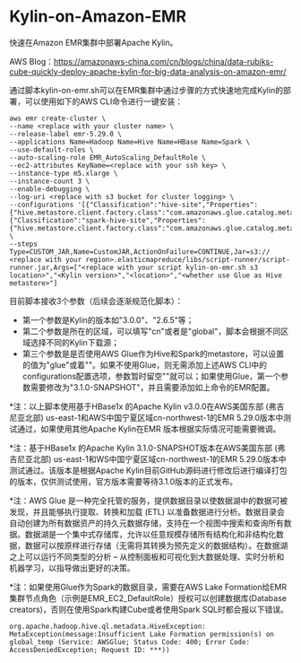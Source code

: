 # Kylin-on-Amazon-EMR
快速在Amazon EMR集群中部署Apache Kylin。

AWS Blog：https://amazonaws-china.com/cn/blogs/china/data-rubiks-cube-quickly-deploy-apache-kylin-for-big-data-analysis-on-amazon-emr/

通过脚本kylin-on-emr.sh可以在EMR集群中通过步骤的方式快速地完成Kylin的部署，可以使用如下的AWS CLI命令进行一键安装：

```
aws emr create-cluster \
--name <replace with your cluster name> \
--release-label emr-5.29.0 \
--applications Name=Hadoop Name=Hive Name=HBase Name=Spark \
--use-default-roles \
--auto-scaling-role EMR_AutoScaling_DefaultRole \
--ec2-attributes KeyName=<replace with your ssh key> \
--instance-type m5.xlarge \
--instance-count 3 \
--enable-debugging \
--log-uri <replace with s3 bucket for cluster logging> \
--configurations '[{"Classification":"hive-site","Properties":{"hive.metastore.client.factory.class":"com.amazonaws.glue.catalog.metastore.AWSGlueDataCatalogHiveClientFactory"}},{"Classification":"spark-hive-site","Properties":{"hive.metastore.client.factory.class":"com.amazonaws.glue.catalog.metastore.AWSGlueDataCatalogHiveClientFactory"}}]' \
--steps Type=CUSTOM_JAR,Name=CustomJAR,ActionOnFailure=CONTINUE,Jar=s3:// <replace with your region>.elasticmapreduce/libs/script-runner/script-runner.jar,Args=["<replace with your script kylin-on-emr.sh s3 location>","<Kylin version>","<location>","<whether use Glue as Hive metastore>"]
```

目前脚本接收3个参数（后续会逐渐规范化脚本）：
* 第一个参数是Kylin的版本如"3.0.0"、"2.6.5"等；
* 第二个参数是所在的区域，可以填写"cn"或者是"global"，脚本会根据不同区域选择不同的Kylin下载源；
* 第三个参数是是否使用AWS Glue作为Hive和Spark的metastore，可以设置的值为"glue"或着""。如果不使用Glue，则无需添加上述AWS CLI中的configurations配置选项，参数暂时留空""就可以；如果使用Glue，第一个参数需要修改为"3.1.0-SNAPSHOT"，并且需要添加如上命令的EMR配置。

*注：以上脚本使用基于HBase1x 的Apache Kylin v3.0.0在AWS美国东部 (弗吉尼亚北部) us-east-1和AWS中国宁夏区域cn-northwest-1的EMR 5.29.0版本中测试通过，如果使用其他Apache Kylin在EMR 版本根据实际情况可能需要微调。

*注：基于HBase1x 的Apache Kylin 3.1.0-SNAPSHOT版本在AWS美国东部 (弗吉尼亚北部) us-east-1和WS中国宁夏区域cn-northwest-1的EMR 5.29.0版本中测试通过。该版本是根据Apache Kylin目前GitHub源码进行修改后进行编译打包的版本，仅供测试使用，官方版本需要等待3.1.0版本的正式发布。

*注：AWS Glue 是一种完全托管的服务，提供数据目录以使数据湖中的数据可被发现，并且能够执行提取、转换和加载 (ETL) 以准备数据进行分析。数据目录会自动创建为所有数据资产的持久元数据存储，支持在一个视图中搜索和查询所有数据。数据湖是一个集中式存储库，允许以任意规模存储所有结构化和非结构化数据，数据可以按原样进行存储（无需将其转换为预先定义的数据结构）。在数据湖之上可以运行不同类型的分析 – 从控制面板和可视化到大数据处理、实时分析和机器学习，以指导做出更好的决策。

*注：如果使用Glue作为Spark的数据目录，需要在AWS Lake Formation给EMR集群节点角色（示例是EMR_EC2_DefaultRole）授权可以创建数据库(Database creators)，否则在使用Spark构建Cube或者使用Spark SQL时都会报以下错误。
```
org.apache.hadoop.hive.ql.metadata.HiveException: MetaException(message:Insufficient Lake Formation permission(s) on global_temp (Service: AWSGlue; Status Code: 400; Error Code: AccessDeniedException; Request ID: ***))
```
